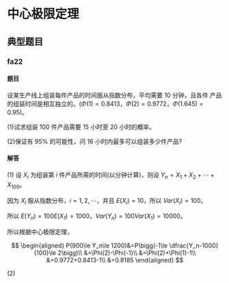 # 中心极限定理

## 典型题目

### fa22

#### 题目

设某生产线上组装每件产品的时间服从指数分布，平均需要 $10$ 分钟，且各件
产品的组装时间是相互独立的。($\Phi(1)=0.8413$，$\Phi(2)=0.9772$，$\Phi(1.645)=0.95$)。

(1)试求组装 $100$ 件产品需要 $15$ 小时至 $20$ 小时的概率。

(2)保证有 $95\%$ 的可能性，问 $16$ 小时内最多可以组装多少件产品?

#### 解答

(1) 设 $X_i$ 为组装第 $i$ 件产品所需的时间(以分钟计算)，则设 $Y_n=X_1+X_2+\cdots+X_{100}$。

因为 $X_i$ 服从指数分布，$i=1,2,\cdots$，并且 $E(X_i)=10$，所以 $Var(X_i)=100$。

所以 $E(Y_n)=100E(X_1)=1000$，$Var(Y_n)=100Var(X_1)=10000$。

所以根据中心极限定理，

$$
\begin{aligned}
P(900\le Y_n\le 1200)&=P\bigg(-1\le \dfrac{Y_n-1000}{100}\le 2\bigg)\\
&=\Phi(2)-\Phi(-1)\\
&=\Phi(2)+\Phi(1)-1\\
&=0.9772+0.8413-1\\
&=0.8185
\end{aligned}
$$

(2)